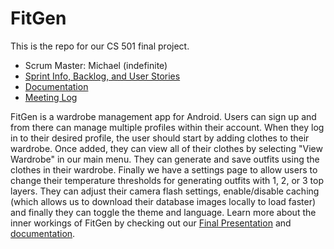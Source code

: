 # FitGen

This is the repo for our CS 501 final project.

- Scrum Master: Michael (indefinite)
- [Sprint Info, Backlog, and User Stories](SPRINTS.md)
- [Documentation](documentation.md)
- [Meeting Log](TeamMeetingLog)

FitGen is a wardrobe management app for Android. Users can sign up and from there can manage multiple profiles within their account. When they log in to their desired profile, the user should start by adding clothes to their wardrobe. Once added, they can view all of their clothes by selecting "View Wardrobe" in our main menu. They can generate and save outfits using the clothes in their wardrobe. Finally we have a settings page to allow users to change their temperature thresholds for generating outfits with 1, 2, or 3 top layers. They can adjust their camera flash settings, enable/disable caching (which allows us to download their database images locally to load faster) and finally they can toggle the theme and language. Learn more about the inner workings of FitGen by checking out our [Final Presentation]() and [documentation](documentation.md).
